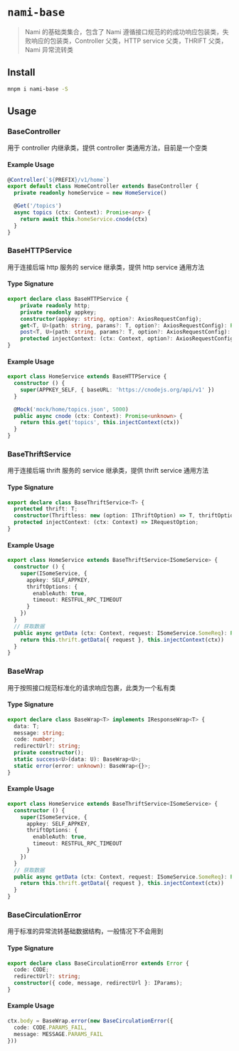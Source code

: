 # `nami-base`

> Nami 的基础类集合，包含了 Nami 遵循接口规范的的成功响应包装类，失败响应的包装类，Controller 父类，HTTP service 父类，THRIFT 父类，Nami 异常流转类

## Install

```bash
mnpm i nami-base -S
```

## Usage

### BaseController

用于 controller 内继承类，提供 controller 类通用方法，目前是一个空类

#### Example Usage


```ts
@Controller(`${PREFIX}/v1/home`)
export default class HomeController extends BaseController {
  private readonly homeService = new HomeService()

  @Get('/topics')
  async topics (ctx: Context): Promise<any> {
    return await this.homeService.cnode(ctx)
  }
}
```

### BaseHTTPService

用于连接后端 http 服务的 service 继承类，提供 http service 通用方法

#### Type Signature

```ts
export declare class BaseHTTPService {
    private readonly http;
    private readonly appkey;
    constructor(appkey: string, option?: AxiosRequestConfig);
    get<T, U>(path: string, params?: T, option?: AxiosRequestConfig): Promise<U>;
    post<T, U>(path: string, params?: T, option?: AxiosRequestConfig): Promise<U>;
    protected injectContext: (ctx: Context, option?: AxiosRequestConfig) => AxiosRequestConfig;
}
```

#### Example Usage

```ts
export class HomeService extends BaseHTTPService {
  constructor () {
    super(APPKEY_SELF, { baseURL: 'https://cnodejs.org/api/v1' })
  }

  @Mock('mock/home/topics.json', 5000)
  public async cnode (ctx: Context): Promise<unknown> {
    return this.get('topics', this.injectContext(ctx))
  }
}
```

### BaseThriftService

用于连接后端 thrift 服务的 service 继承类，提供 thrift service 通用方法

#### Type Signature

```ts
export declare class BaseThriftService<T> {
  protected thrift: T;
  constructor(Thriftless: new (option: IThriftOption) => T, thriftOption: IThriftOption);
  protected injectContext: (ctx: Context) => IRequestOption;
}
```

#### Example Usage

```ts
export class HomeService extends BaseThriftService<ISomeService> {
  constructor () {
    super(ISomeService, {
      appkey: SELF_APPKEY,
      thriftOptions: {
        enableAuth: true,
        timeout: RESTFUL_RPC_TIMEOUT
      }
    })
  }
  // 获取数据
  public async getData (ctx: Context, request: ISomeService.SomeReq): Promise<ISomeService.Rep> {
    return this.thrift.getData({ request }, this.injectContext(ctx))
  }
}
```

### BaseWrap

用于按照接口规范标准化的请求响应包裹，此类为一个私有类

#### Type Signature

```ts
export declare class BaseWrap<T> implements IResponseWrap<T> {
  data: T;
  message: string;
  code: number;
  redirectUrl?: string;
  private constructor();
  static success<U>(data: U): BaseWrap<U>;
  static error(error: unknown): BaseWrap<{}>;
}
```

#### Example Usage

```ts
export class HomeService extends BaseThriftService<ISomeService> {
  constructor () {
    super(ISomeService, {
      appkey: SELF_APPKEY,
      thriftOptions: {
        enableAuth: true,
        timeout: RESTFUL_RPC_TIMEOUT
      }
    })
  }
  // 获取数据
  public async getData (ctx: Context, request: ISomeService.SomeReq): Promise<ISomeService.Rep> {
    return this.thrift.getData({ request }, this.injectContext(ctx))
  }
}
```

### BaseCirculationError

用于标准的异常流转基础数据结构，一般情况下不会用到

#### Type Signature

```ts
export declare class BaseCirculationError extends Error {
  code: CODE;
  redirectUrl?: string;
  constructor({ code, message, redirectUrl }: IParams);
}
```

#### Example Usage

```ts
ctx.body = BaseWrap.error(new BaseCirculationError({
  code: CODE.PARAMS_FAIL,
  message: MESSAGE.PARAMS_FAIL
}))
```
